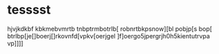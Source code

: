 # tesssst
hjvjkdkbf
kbkmebvmrtb
tnbptrmbotrlb[
robnrtbkpsnow][bl
pobjp[s
bop[
btrlbp[je[]boerj[]rkovnfd[vpkv[oerjgel
]f]oergo5jpergrjh0h5kientutrvpa
vp]]]]
